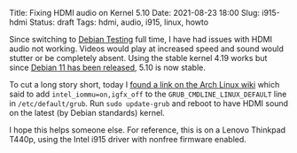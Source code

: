 Title: Fixing HDMI audio on Kernel 5.10
Date: 2021-08-23 18:00
Slug: i915-hdmi
Status: draft
Tags: hdmi, audio, i915, linux, howto

Since switching to [Debian Testing](https://www.debian.org/releases/testing/) full time, I have had issues with HDMI audio not working. Videos would play at increased speed and sound would stutter or be completely absent. Using the stable kernel 4.19 works but since [Debian 11 has been released](https://www.debian.org/News/2021/20210814), 5.10 is now stable.

To cut a long story short, today I [found a link on the Arch Linux wiki](https://wiki.archlinux.org/title/Intel_graphics#No_sound_through_HDMI_on_a_Haswell_CPU) which said to add `intel_iommu=on,igfx_off` to the `GRUB_CMDLINE_LINUX_DEFAULT` line in `/etc/default/grub`. Run `sudo update-grub` and reboot to have HDMI sound on the latest (by Debian standards) kernel.

I hope this helps someone else. For reference, this is on a Lenovo Thinkpad T440p, using the Intel i915 driver with nonfree firmware enabled.
